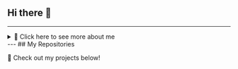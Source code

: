 ## Hi there 👋

---

<details>
  <summary>📜 Click here to see more about me</summary>

  ## 💫 About Me:
  Hello! I'm **Rakeshkumar Shah**, a passionate Web Developer and designer with curiosity for creating engaging and immersive user experiences.  
  I'm proficient in backend development and have a strong interest in Full-Stack Web Development.  
  My latest project, **CM Placement Services**, is a **MERN project** showcasing job availability and placing manpower in different companies.  
  I'm excited to share my work and connect with fellow developers and Web Developer enthusiasts.  
  Let's collaborate and create something amazing! 🚀

  ## 🌐 Socials:
  [![Instagram](https://img.shields.io/badge/Instagram-%23E4405F.svg?logo=Instagram&logoColor=white)](https://instagram.com/__rakesh__shah__) 
  [![LinkedIn](https://img.shields.io/badge/LinkedIn-%230077B5.svg?logo=linkedin&logoColor=white)](https://www.linkedin.com/in/rakeshkumar-shah-1b48a1250/)  

  ## 💻 Tech Stack:
  ![HTML5](https://img.shields.io/badge/html5-%23E34F26.svg?style=for-the-badge&logo=html5&logoColor=white) 
  ![JavaScript](https://img.shields.io/badge/javascript-%23323330.svg?style=for-the-badge&logo=javascript&logoColor=%23F7DF1E) 
  ![Python](https://img.shields.io/badge/python-3670A0?style=for-the-badge&logo=python&logoColor=ffdd54)  
  ![MySQL](https://img.shields.io/badge/mysql-4479A1.svg?style=for-the-badge&logo=mysql&logoColor=white) 
  ![Django](https://img.shields.io/badge/django-%23092E20.svg?style=for-the-badge&logo=django&logoColor=white) 
  ![Node.js](https://img.shields.io/badge/node.js-%231572B6.svg?style=for-the-badge&logo=node.js&logoColor=white)  
  ![MongoDB](https://img.shields.io/badge/MongoDB-%234ea94b.svg?style=for-the-badge&logo=mongodb&logoColor=white) 
  ![Postgres](https://img.shields.io/badge/postgres-%23316192.svg?style=for-the-badge&logo=postgresql&logoColor=white)  
  ![Bootstrap](https://img.shields.io/badge/bootstrap-%238511FA.svg?style=for-the-badge&logo=bootstrap&logoColor=white)  

  ## 📊 GitHub Stats:
  ![](https://github-readme-stats.vercel.app/api?username=rakeshshah18&theme=dark&hide_border=false&include_all_commits=false&count_private=false)  
  ![](https://github-readme-streak-stats.herokuapp.com/?user=rakeshshah18&theme=dark&hide_border=false)  
  ![](https://github-readme-stats.vercel.app/api/top-langs/?username=rakeshshah18&theme=dark&hide_border=false&include_all_commits=false&count_private=false&layout=compact)  

  ## 🏆 GitHub Trophies
  ![](https://github-profile-trophy.vercel.app/?username=rakeshshah18&theme=radical&no-frame=false&no-bg=false&margin-w=4)  

  ### ✍️ Random Dev Quote
  ![](https://quotes-github-readme.vercel.app/api?type=horizontal&theme=radical)  

  ### 🔝 Top Contributed Repo
  ![](https://github-contributor-stats.vercel.app/api?username=rakeshshah18&limit=5&theme=dark&combine_all_yearly_contributions=true)  

  ---
  [![](https://visitcount.itsvg.in/api?id=rakeshshah18&icon=0&color=0)](https://visitcount.itsvg.in)  

</details>
---
## My Repositories

📌 Check out my projects below!  

